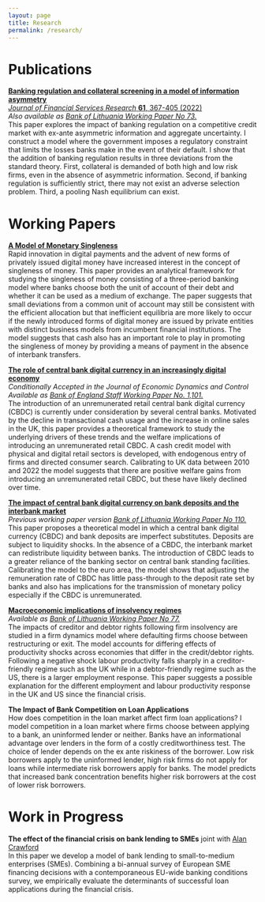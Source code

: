 ```yaml
---
layout: page
title: Research
permalink: /research/
---
```

# Publications

**[Banking regulation and collateral screening in a model of information
asymmetry](https://rdcu.be/cl7KW)**<br/>
[*Journal of Financial Services Research*  **61**, 367-405 (2022)](https://rdcu.be/cl7KW)<br/>
*Also available as [Bank of Lithuania Working Paper No 73.](https://www.lb.lt/uploads/publications/docs/24401_c4bc8a1853cb6af4024e59679bb2b745.pdf)*<br/>
This paper explores the impact of banking regulation on a competitive credit market with ex-ante asymmetric information and aggregate uncertainty. I construct a model where the government imposes a regulatory constraint that limits the losses banks make in the event of their default. I show that the addition of banking regulation results in three deviations from the standard theory. First, collateral is demanded of both high and low risk firms, even in the absence of asymmetric information. Second, if banking regulation is sufficiently strict, there may not exist an adverse selection problem. Third, a pooling Nash equilibrium can exist.

# Working Papers

**[A Model of Monetary Singleness](/assets/papers/Hemingway_money_singleness.pdf)**<br/>
Rapid innovation in digital payments and the advent of new forms of privately issued digital money have increased interest in the concept of singleness of money. This paper provides an analytical framework for studying the singleness of money consisting of a three-period banking model where banks choose both the unit of account of their debt and whether it can be used as a medium of exchange. The paper suggests that small deviations from a common unit of account may still be consistent with the efficient allocation but that inefficient equilibria are more likely to occur if the newly introduced forms of digital money are issued by private entities with distinct business models from incumbent financial institutions. The model suggests that cash also has an important role to play in promoting the singleness of money by providing a means of payment in the absence of interbank transfers.


**[The role of central bank digital currency in an increasingly digital economy](/assets/papers/CBDC_digital_economy.pdf)**<br/>
*Conditionally Accepted in the Journal of Economic Dynamics and Control*<br/>
*Available as [Bank of England Staff Working Paper No. 1,101.](https://www.bankofengland.co.uk/working-paper/2024/the-role-of-cbdc-in-an-increasingly-digital-economy)*<br/>
The introduction of an unremunerated retail central bank digital currency (CBDC) is currently under consideration by several central banks. Motivated by the decline in transactional cash usage and the increase in online sales in the UK, this paper provides a theoretical framework to study the underlying drivers of these trends and the welfare implications of introducing an unremunerated retail CBDC. A cash credit model with physical and digital retail sectors is developed, with endogenous entry of firms and directed consumer search. Calibrating to UK data between 2010 and 2022 the model suggests that there are positive welfare gains from introducing an unremunerated retail CBDC, but these have likely declined over time.


**[The impact of central bank digital currency on bank deposits and the interbank market](/assets/papers/CBDC_deposits.pdf)**<br/>
*Previous working paper version [Bank of Lithuania Working Paper No 110.](https://www.lb.lt/uploads/publications/docs/39400_5a18e567cf57306b5587398e41efe993.pdf)*<br/>
This paper proposes a theoretical model in which a central bank digital currency (CBDC) and bank deposits are imperfect substitutes. Deposits are subject to liquidity shocks. In the absence of a CBDC, the interbank market can redistribute liquidity between banks. The introduction of CBDC leads to a greater reliance of the banking sector on central bank standing facilities. Calibrating the model to the euro area, the model shows that adjusting the remuneration rate of CBDC has little pass-through to the deposit rate set by banks and also has implications for the transmission of monetary policy especially if the CBDC is unremunerated.

**[Macroeconomic implications of insolvency regimes](/assets/papers/Insolvency_Regimes.pdf)**<br/>
*Available as [Bank of Lithuania Working Paper No 77.](https://www.lb.lt/uploads/publications/docs/26008_1997892e97b2105c6033975eca02ae09.pdf)*<br/>
The impacts of creditor and debtor rights following firm insolvency are studied in a firm dynamics model where defaulting firms choose between restructuring or exit. The model accounts for differing effects of productivity shocks across economies that differ in the credit/debtor rights. Following a negative shock labour productivity falls sharply in a creditor-friendly regime such as the UK while in a debtor-friendly regime such as the US, there is a larger employment response. This paper suggests a possible explanation for the different employment and labour productivity response in the UK and US since the financial crisis.

**The Impact of Bank Competition on Loan Applications** <br/>
How does competition in the loan market affect firm loan applications? I model competition in a loan market where firms choose between applying to a bank, an uninformed lender or neither. Banks have an informational advantage over lenders in the form of a costly creditworthiness test. The choice of lender depends on the ex ante riskiness of the borrower. Low risk borrowers apply to the uninformed lender, high risk firms do not apply for loans while intermediate risk borrowers apply for banks. The model predicts that increased bank concentration benefits higher risk borrowers at the cost of lower risk borrowers.

# Work in Progress



**The effect of the financial crisis on bank lending to SMEs** joint with [Alan Crawford](https://alancrawford.github.io/)<br/>
In this paper we develop a model of bank lending to small-to-medium enterprises (SMEs). Combining a bi-annual survey of European SME financing decisions with a contemporaneous EU-wide banking conditions survey, we empirically evaluate the determinants of successful loan applications during the financial crisis.
